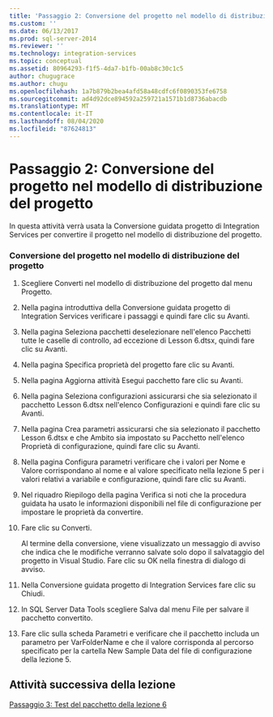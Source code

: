 ```yaml
---
title: 'Passaggio 2: Conversione del progetto nel modello di distribuzione del progetto | Microsoft Docs'
ms.custom: ''
ms.date: 06/13/2017
ms.prod: sql-server-2014
ms.reviewer: ''
ms.technology: integration-services
ms.topic: conceptual
ms.assetid: 80964293-f1f5-4da7-b1fb-00ab8c30c1c5
author: chugugrace
ms.author: chugu
ms.openlocfilehash: 1a7b879b2bea4afd58a48cdfc6f0890353fe6758
ms.sourcegitcommit: ad4d92dce894592a259721a1571b1d8736abacdb
ms.translationtype: MT
ms.contentlocale: it-IT
ms.lasthandoff: 08/04/2020
ms.locfileid: "87624813"
---
```

# <a name="step-2-converting-the-project-to-the-project-deployment-model"></a>Passaggio 2: Conversione del progetto nel modello di distribuzione del progetto
  In questa attività verrà usata la Conversione guidata progetto di Integration Services per convertire il progetto nel modello di distribuzione del progetto.  
  
### <a name="converting-the-project-to-the-project-deployment-model"></a>Conversione del progetto nel modello di distribuzione del progetto  
  
1.  Scegliere Converti nel modello di distribuzione del progetto dal menu Progetto.  
  
2.  Nella pagina introduttiva della Conversione guidata progetto di Integration Services verificare i passaggi e quindi fare clic su Avanti.  
  
3.  Nella pagina Seleziona pacchetti deselezionare nell'elenco Pacchetti tutte le caselle di controllo, ad eccezione di Lesson 6.dtsx, quindi fare clic su Avanti.  
  
4.  Nella pagina Specifica proprietà del progetto fare clic su Avanti.  
  
5.  Nella pagina Aggiorna attività Esegui pacchetto fare clic su Avanti.  
  
6.  Nella pagina Seleziona configurazioni assicurarsi che sia selezionato il pacchetto Lesson 6.dtsx nell'elenco Configurazioni e quindi fare clic su Avanti.  
  
7.  Nella pagina Crea parametri assicurarsi che sia selezionato il pacchetto Lesson 6.dtsx e che Ambito sia impostato su Pacchetto nell'elenco Proprietà di configurazione, quindi fare clic su Avanti.  
  
8.  Nella pagina Configura parametri verificare che i valori per Nome e Valore corrispondano al nome e al valore specificato nella lezione 5 per i valori relativi a variabile e configurazione, quindi fare clic su Avanti.  
  
9. Nel riquadro Riepilogo della pagina Verifica si noti che la procedura guidata ha usato le informazioni disponibili nel file di configurazione per impostare le proprietà da convertire.  
  
10. Fare clic su Converti.  
  
     Al termine della conversione, viene visualizzato un messaggio di avviso che indica che le modifiche verranno salvate solo dopo il salvataggio del progetto in Visual Studio. Fare clic su OK nella finestra di dialogo di avviso.  
  
11. Nella Conversione guidata progetto di Integration Services fare clic su Chiudi.  
  
12. In SQL Server Data Tools scegliere Salva dal menu File per salvare il pacchetto convertito.  
  
13. Fare clic sulla scheda Parametri e verificare che il pacchetto includa un parametro per VarFolderName e che il valore corrisponda al percorso specificato per la cartella New Sample Data del file di configurazione della lezione 5.  
  
## <a name="next-task-in-lesson"></a>Attività successiva della lezione  
 [Passaggio 3: Test del pacchetto della lezione 6](lesson-6-3-testing-the-lesson-6-package.md)  
  
  
